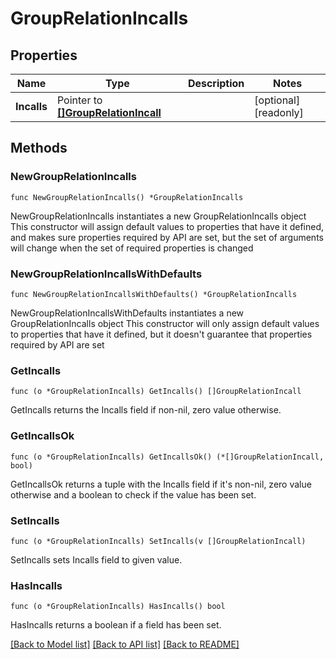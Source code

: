 # GroupRelationIncalls

## Properties

Name | Type | Description | Notes
------------ | ------------- | ------------- | -------------
**Incalls** | Pointer to [**[]GroupRelationIncall**](GroupRelationIncall.md) |  | [optional] [readonly]

## Methods

### NewGroupRelationIncalls

`func NewGroupRelationIncalls() *GroupRelationIncalls`

NewGroupRelationIncalls instantiates a new GroupRelationIncalls object
This constructor will assign default values to properties that have it defined,
and makes sure properties required by API are set, but the set of arguments
will change when the set of required properties is changed

### NewGroupRelationIncallsWithDefaults

`func NewGroupRelationIncallsWithDefaults() *GroupRelationIncalls`

NewGroupRelationIncallsWithDefaults instantiates a new GroupRelationIncalls object
This constructor will only assign default values to properties that have it defined,
but it doesn't guarantee that properties required by API are set

### GetIncalls

`func (o *GroupRelationIncalls) GetIncalls() []GroupRelationIncall`

GetIncalls returns the Incalls field if non-nil, zero value otherwise.

### GetIncallsOk

`func (o *GroupRelationIncalls) GetIncallsOk() (*[]GroupRelationIncall, bool)`

GetIncallsOk returns a tuple with the Incalls field if it's non-nil, zero value otherwise
and a boolean to check if the value has been set.

### SetIncalls

`func (o *GroupRelationIncalls) SetIncalls(v []GroupRelationIncall)`

SetIncalls sets Incalls field to given value.

### HasIncalls

`func (o *GroupRelationIncalls) HasIncalls() bool`

HasIncalls returns a boolean if a field has been set.

[[Back to Model list]](../README.md#documentation-for-models) [[Back to API list]](../README.md#documentation-for-api-endpoints) [[Back to README]](../README.md)
